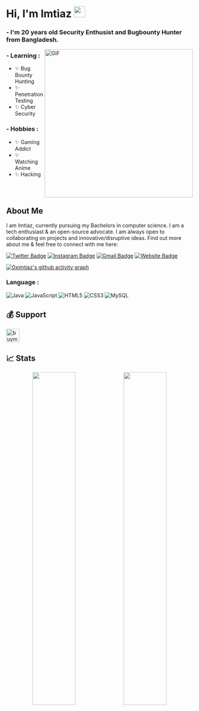 # Hi, I'm Imtiaz <img src="https://github.com/0ximtiaz/0ximtiaz/blob/main/wave.gif" width="30px">

### - I'm 20 years old Security Enthusist and Bugbounty Hunter from Bangladesh.

<img hight="200" width="400" alt="GIF" align="right" src="https://github.com/0ximtiaz/0ximtiaz/blob/main/wrench-watchdogs2.gif">

### - Learning :
- ✨ Bug Bounty Hunting
- ✨ Penetration Testing
- ✨ Cyber Security

### - Hobbies : 
- ✨ Gaming Addict
- ✨ Watching Anime
- ✨ Hacking

</br>
</br>

## About Me

I am Imtiaz, currently pursuing my Bachelors in computer science. I am a tech enthusiast & an open-source advocate. I am always open to collaborating on projects and innovative/disruptive ideas. Find out more about me & feel free to connect with me here:

[![Twitter Badge](https://img.shields.io/badge/-0ximtiaz-blue?style=flat-square&logo=Twitter&logoColor=white&link=https://twitter.com)](https://twitter.com/0ximtiaz)
[![Instagram Badge](https://img.shields.io/badge/-0ximtiaz-orange?style=flat-square&logo=instagram&logoColor=white&link=https://instagram.com)](https://instagram.com/0ximtiaz)
[![Gmail Badge](https://img.shields.io/badge/-0ximtiaz@gmail.com-c14438?style=flat-square&logo=Gmail&logoColor=white&link=mailto:0ximtiaz@gmail.com)](mailto:0ximtiaz@gmail.com)
[![Website Badge](https://img.shields.io/badge/-Website-black?style=flat-square&logo=google-chrome&logoColor=white&link=https://0ximtiaz.github.io/)](https://0ximtiaz.github.io/)

[![0ximtiaz's github activity graph](https://activity-graph.herokuapp.com/graph?username=0ximtiaz&theme=xcode)](https://git.io/0ximtiaz)

### Language :
![Java](https://img.shields.io/badge/-java-E34A86?style=flat-square&logo=java)
![JavaScript](https://img.shields.io/badge/-JavaScript-black?style=flat-square&logo=javascript)
![HTML5](https://img.shields.io/badge/-HTML5-E34F26?style=flat-square&logo=html5&logoColor=white)
![CSS3](https://img.shields.io/badge/-CSS3-1572B6?style=flat-square&logo=css3)
![MySQL](https://img.shields.io/badge/-MySQL-black?style=flat-square&logo=mysql)

## 💰 Support
<p>
<a href='https://www.buymeacoffee.com/' target='_blank'><img height='36' style='border:0px;height:36px;' src='https://cdn.buymeacoffee.com/buttons/v2/default-yellow.png' border='0' alt='buymecoffee' /></a>
</p>

## 📈 Stats
<p align="center">
	
  <img width="48%" src="https://github-readme-stats.vercel.app/api?username=0ximtiaz&show_icons=true&theme=tokyonight" />
  <img width="48%" src="https://github-readme-streak-stats.herokuapp.com/?user=0ximtiaz&theme=tokyonight" />
</p>
 
